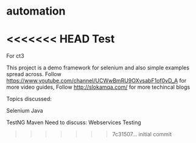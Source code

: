 # automation
<<<<<<< HEAD
Test
=======
For ct3

This project is a demo framework for selenium and also simple examples spread across. 
Follow https://www.youtube.com/channel/UCWwBmRU9OXvsabF1of0vD_A for more video guides, 
Follow http://slokamqa.com/ for more techincal blogs

Topics discussed:

Selenium
Java

TestNG
Maven
Need to discuss:
Webservices Testing
>>>>>>> 7c31507... initial commit
